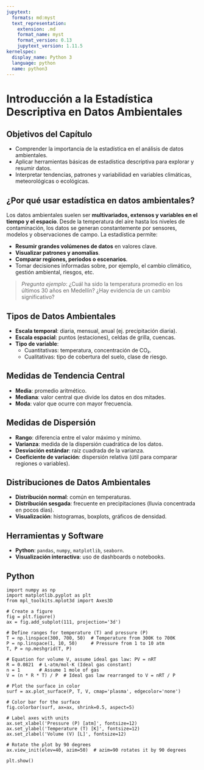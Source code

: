 ```yaml
---
jupytext:
  formats: md:myst
  text_representation:
    extension: .md
    format_name: myst
    format_version: 0.13
    jupytext_version: 1.11.5
kernelspec:
  display_name: Python 3
  language: python
  name: python3
---
```



# Introducción a la Estadística Descriptiva en Datos Ambientales

## Objetivos del Capítulo
- Comprender la importancia de la estadística en el análisis de datos ambientales.
- Aplicar herramientas básicas de estadística descriptiva para explorar y resumir datos.
- Interpretar tendencias, patrones y variabilidad en variables climáticas, meteorológicas o ecológicas.

## ¿Por qué usar estadística en datos ambientales?

Los datos ambientales suelen ser **multivariados, extensos y variables en el tiempo y el espacio**. Desde la temperatura del aire hasta los niveles de contaminación, los datos se generan constantemente por sensores, modelos y observaciones de campo. La estadística permite:

- **Resumir grandes volúmenes de datos** en valores clave.
- **Visualizar patrones y anomalías**.
- **Comparar regiones, periodos o escenarios**.
- Tomar decisiones informadas sobre, por ejemplo, el cambio climático, gestión ambiental, riesgos, etc.

> *Pregunta ejemplo*: ¿Cuál ha sido la temperatura promedio en los últimos 30 años en Medellín? ¿Hay evidencia de un cambio significativo?

## Tipos de Datos Ambientales

- **Escala temporal**: diaria, mensual, anual (ej. precipitación diaria).
- **Escala espacial**: puntos (estaciones), celdas de grilla, cuencas.
- **Tipo de variable**: 
  - Cuantitativas: temperatura, concentración de CO₂.
  - Cualitativas: tipo de cobertura del suelo, clase de riesgo.

## Medidas de Tendencia Central

- **Media**: promedio aritmético.
- **Mediana**: valor central que divide los datos en dos mitades.
- **Moda**: valor que ocurre con mayor frecuencia.

## Medidas de Dispersión

- **Rango**: diferencia entre el valor máximo y mínimo.
- **Varianza**: medida de la dispersión cuadrática de los datos.
- **Desviación estándar**: raíz cuadrada de la varianza.
- **Coeficiente de variación**: dispersión relativa (útil para comparar regiones o variables).


## Distribuciones de Datos Ambientales

- **Distribución normal**: común en temperaturas.
- **Distribución sesgada**: frecuente en precipitaciones (lluvia concentrada en pocos días).
- **Visualización**: histogramas, boxplots, gráficos de densidad.


## Herramientas y Software

- **Python**: `pandas`, `numpy`, `matplotlib`, `seaborn`.
- **Visualización interactiva**: uso de dashboards o notebooks.


## Python

```{code-cell} python
import numpy as np
import matplotlib.pyplot as plt
from mpl_toolkits.mplot3d import Axes3D

# Create a figure
fig = plt.figure()
ax = fig.add_subplot(111, projection='3d')

# Define ranges for temperature (T) and pressure (P)
T = np.linspace(300, 700, 50)  # Temperature from 300K to 700K
P = np.linspace(1, 10, 50)     # Pressure from 1 to 10 atm
T, P = np.meshgrid(T, P)

# Equation for volume V, assume ideal gas law: PV = nRT
R = 0.0821  # L·atm/mol·K (Ideal gas constant)
n = 1       # Assume 1 mole of gas
V = (n * R * T) / P  # Ideal gas law rearranged to V = nRT / P

# Plot the surface in color
surf = ax.plot_surface(P, T, V, cmap='plasma', edgecolor='none')

# Color bar for the surface
fig.colorbar(surf, ax=ax, shrink=0.5, aspect=5)

# Label axes with units
ax.set_xlabel('Pressure (P) [atm]', fontsize=12)
ax.set_ylabel('Temperature (T) [K]', fontsize=12)
ax.set_zlabel('Volume (V) [L]', fontsize=12)

# Rotate the plot by 90 degrees
ax.view_init(elev=40, azim=50)  # azim=90 rotates it by 90 degrees

plt.show()
```

